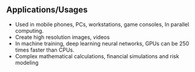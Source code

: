 ## Applications/Usages
  - Used in mobile phones, PCs, workstations, game consoles, In parallel computing.
  - Create high resolution images, videos
  - In machine training, deep learning neural networks, GPUs can be 250 times faster than CPUs.
  - Complex mathematical calculations, financial simulations and risk modeling
